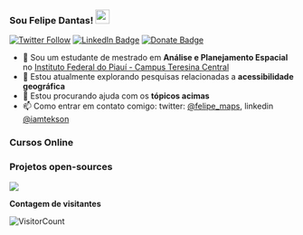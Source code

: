 ### Sou Felipe Dantas! <img src="https://media.tenor.com/images/18c7abff420e2791934115665b6d4a67/tenor.gif" width="25">

[![Twitter Follow](https://img.shields.io/twitter/follow/iamtekson?style=social)](https://twitter.com/felipe_maps)
[![LinkedIn Badge](https://img.shields.io/badge/My-LinkedIn-blue)](https://www.linkedin.com/in/dantasfelipe/)
[![Donate Badge](https://img.shields.io/badge/Donate-Buy%20me%20a%20coffee-yellowgreen.svg)](https://buymeacoffee.com/felipedantas)

- 🔭 Sou um estudante de mestrado em **Análise e Planejamento Espacial** no [Instituto Federal do Piauí - Campus Teresina Central](https://www.ifpi.edu.br/mapeprof)
- 🌱 Estou atualmente explorando pesquisas relacionadas a  **acessibilidade geográfica**
- 🤔 Estou procurando ajuda com os **tópicos acimas**
- 📫 Como entrar em contato comigo: twitter: [@felipe_maps](https://twitter.com/felipe_maps), linkedin [@iamtekson](https://www.linkedin.com/in/dantasfelipe/)


### Cursos Online


### Projetos open-sources


<img src="https://github-readme-stats.vercel.app/api?username=felipedantas-pi&&show_icons=true&count_private=true" />

**Contagem de visitantes**

![VisitorCount](https://profile-counter.glitch.me/{felipedantas-pi}/count.svg)